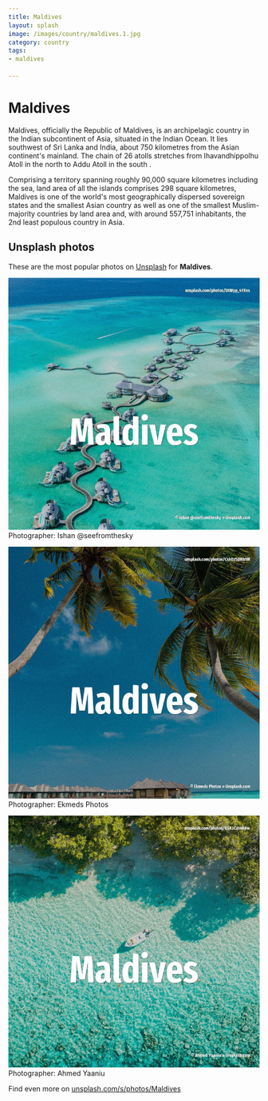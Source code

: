 ```yaml
---
title: Maldives
layout: splash
image: /images/country/maldives.1.jpg
category: country
tags:
- maldives

---
```

# Maldives

Maldives, officially the Republic of Maldives, is an archipelagic country in the Indian 
subcontinent of Asia, situated in the Indian Ocean.
It lies southwest of Sri Lanka and India, about 750 kilometres  from the Asian continent's mainland.
The chain of 26 atolls stretches from Ihavandhippolhu Atoll in the north to Addu Atoll in the south 
.

Comprising a territory spanning roughly 90,000 square kilometres  including the sea, land area of 
all the islands comprises 298 square kilometres, Maldives is one of the world's most geographically 
dispersed sovereign states and the smallest Asian country as well as one of the smallest 
Muslim-majority countries by land area and, with around 557,751 inhabitants, the 2nd least populous 
country in Asia.

 
## Unsplash photos
These are the most popular photos on [Unsplash](https://unsplash.com) for **Maldives**.
 
![Maldives](/images/country/maldives.1.jpg)
Photographer:  Ishan @seefromthesky
 
![Maldives](/images/country/maldives.2.jpg)
Photographer:  Ekmeds Photos
 
![Maldives](/images/country/maldives.3.jpg)
Photographer:  Ahmed Yaaniu
 
Find even more on [unsplash.com/s/photos/Maldives](https://unsplash.com/s/photos/Maldives)
 
